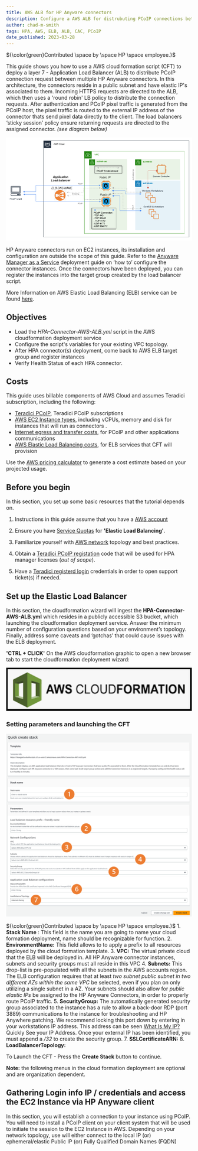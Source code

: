 ```yaml
---
title: AWS ALB for HP Anyware connectors
description: Configure a AWS ALB for distrubuting PCoIP connections between multiple HP Anyware connectors
author: chad-m-smith
tags: HPA, AWS, ELB, ALB, CAC, PCoIP
date_published: 2023-03-28
---
```


${\color{green}Contributed \space by \space HP \space employee.}$

This guide shows you how to use a AWS cloud formation script (CFT) to deploy a layer 7 - Application Load Balancer (ALB) to distribute PCoIP connection request between multiple HP Anyware connectors. In this architecture, the connectors reside in a public subnet and have elastic IP's associated to them. Incoming HTTPS requests are directed to the ALB, which then uses a 'round robin' LB policy to distribute the connection requests. After authentication and PCoIP pixel traffic is generated from the PCoIP host, the pixel traffic is routed to the external IP address of the connector thats send pixel data directly to the client. The load balancers ‘sticky session’ policy ensure returning requests are directed to the assigned connector. *(see diagram below)*

![image](https://github.com/ChadSmithTeradici/HPA-Connector-AWS-ALB/blob/main/images/AWS-ALB-topology.png)
 
HP Anyware connectors run on EC2 instances, its installation and configuration are outside the scope of this guide. Refer to the [Anyware Manager as a Service]( https://www.teradici.com/web-help/cas_manager_as_a_service/?_ga=2.105362883.1952229980.1680021434-1440526573.1672767407) deployment guide on ‘how to’ configure the connector instances. Once the connectors have been deployed, you can register the instances into the target group created by the load balancer script. 

More Information on AWS Elastic Load Balancing (ELB) service can be found [here](https://aws.amazon.com/elasticloadbalancing/).

## Objectives

+ Load the *HPA-Connector-AWS-ALB.yml* script in the AWS cloudformation deployment service
+ Configure the script's variables for your existing VPC topology.
+ After HPA connector(s) deployment, come back to AWS ELB target group and register instances
+ Verify Health Status of each HPA connector.

## Costs

This guide uses billable components of AWS Cloud and assumes Teradici subscription, including the following:

+   [Teradici PCoIP](https://connect.teradici.com/contact-us), Teradici PCoIP subscriptions
+   [AWS EC2 Instance types](https://aws.amazon.com/ec2/instance-types/), including vCPUs, memory and disk for instances that will run as connectors .
+   [Internet egress and transfer costs](https://aws.amazon.com/blogs/architecture/overview-of-data-transfer-costs-for-common-architectures/), for PCoIP and other applications communications
+   [AWS Elastic Load Balancing costs](https://aws.amazon.com/elasticloadbalancing/pricing/), for ELB services that CFT will provision

Use the [AWS pricing calculator](https://calculator.aws/#/) to generate a cost estimate based on your projected usage.

## Before you begin

In this section, you set up some basic resources that the tutorial depends on.

1. Instructions in this guide assume that you have a [AWS account](https://aws.amazon.com/free/) 

1. Ensure you have [Service Quotas](https://console.aws.amazon.com/servicequotas) for **'Elastic Load Balancing'**.

1. Familiarize yourself with [AWS network](https://docs.aws.amazon.com/vpc/latest/userguide/VPC_Networking.html) topology and best practices.

1. Obtain a [Teradici PCoIP registation](https://connect.teradici.com/contact-us) code that will be used for HPA manager licenses (*out of scope*).

1. Have a [Teradici registerd login](https://help.teradici.com/s/login/SelfRegister) credentials in order to open support ticket(s) if needed. 

## Set up the Elastic Load Balancer

In this section, the cloudformation wizard will ingest the **HPA-Connector-AWS-ALB.yml** which resides in a publicly accessible S3 bucket, which launching the cloudformation deployment service. Answer the minimum number of configuration questions based on your environment’s topology. Finally, address some caveats and ‘gotchas’ that could cause issues with the ELB deployment.

**'CTRL + CLICK'** On the AWS cloudformation graphic to open a new browser tab to start the cloudformation deployment wizard:

[![name](https://github.com/ChadSmithTeradici/HPA-Connector-AWS-ALB/blob/main/images/CFT-Button.png?raw=true)](https://console.aws.amazon.com/cloudformation/home?#/stacks/quickcreate?templateURL=https://hpagpicbucket4scripts.s3.us-west-2.amazonaws.com/HPA-Connector-AWS-ALB.yml)

### Setting parameters and launching the CFT

![image](https://github.com/ChadSmithTeradici/HPA-Connector-AWS-ALB/blob/main/images/CFT-Answers.png)

${\color{green}Contributed \space by \space HP \space employee.}$ 1.	**Stack Name** : This field is the name you are going to name your cloud formation deployment, name should be recognizable for function. 
2.	**EnvironmentName:** This field allows to to apply a prefix to all resources deployed by the cloud formation template. 
3.	**VPC:** The virtual private cloud that the ELB will be deployed in. All HP Anyware connector instances, subnets and security groups must all reside in this VPC
4.	**Subnets:** This drop-list is pre-populated with all the subnets in the AWS accounts region. The ELB configuration requires that at least *two subnet public subnet in two different AZs within the same VPC* be selected, even if you plan on only utilizing a single subnet in a AZ. Your subnets should also allow for *public elastic IPs* be assigned to the HP Anyware Connectors, in order to properly route PCoIP traffic. 
5.	**SecurityGroup:** The automatically generated security group associated to the instance has a rule to allow a back-door RDP (port 3889) communications to the instance for troubleshooting and HP Anywhere patching. We recommend locking this port down by entering in your workstations IP address. This address can be seen [What Is My IP?](https://www.whatismyip.com/) Quickly See your IP Address. Once your external IP has been identified, you must append a */32* to create the security group.
7. **SSLCertificateARN:**
8. **LoadBalancerTopology:**

To Launch the CFT - Press the **Create Stack** button to continue.

**Note:** the following menus in the cloud formation deployment are optional and are organization dependent.

## Gathering Login info IP / credentials and access the EC2 Instance via HP Anyware client

In this section, you will establish a connection to your instance using PCoIP. You will need to install a PCoIP client on your client system that will be used to initiate the session to the EC2 Instance in AWS. Depending on your network topology, use will either connect to the local IP (or) ephemeral/elastic Public IP (or) Fully Qualified Domain Names (FQDN)



